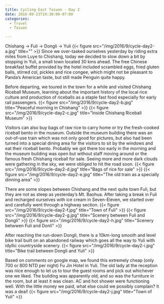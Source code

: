 ```yaml
---
title: Cycling East Taiwan - Day 2
date: 2016-09-23T19:30:00-07:00
categories:
  - Travel
  - Taiwan

---
```

Chishang -> Fuli -> Dongli -> Yuli
{{< figure src="/img/2016/9/cycle-day2-a.jpg" title="" >}}
Since we over-tasked ourselves yesterday by riding extra miles from Luye to Chishang, today we decided to slow down a bit by stopping in Yuli, a small town located 30 kms ahead. The free Chinese breakfast buffet provided by the hotel included scrambled eggs, fried gluten balls, stirred col, pickles and rice congee, which might not be pleasant to Panda’s American taste, but still made Penguin quite happy.

<!--more-->

Before departing, we toured in the town for a while and visited Chishang Riceball Museum, learning about the important history of the local rice culture and production of riceballs as a staple fast food especially for early rail passengers.
{{< figure src="/img/2016/9/cycle-day2-b.jpg" title="Peaceful morning in Chishang" >}}
{{< figure src="/img/2016/9/cycle-day2-c.jpg" title="Inside Chishang Riceball Museum" >}}

Visitors can also buy bags of raw rice to carry home or try the fresh-cooked riceball bento in the museum. Outside the museum building there was an out-of-use train which was not only good for pictures, but also had been turned into a special dining area for the visitors to sit by the windows and eat their riceball bento. Probably we got there too early in the morning and the museum building was open but without staff moving around or the famous fresh Chishang riceball for sale. Seeing more and more dark clouds were gathering in the sky, we were obliged to hit the road soon.
{{< figure src="/img/2016/9/cycle-day2-d.jpg" title="Bags of rice for sale" >}}
{{< figure src="/img/2016/9/cycle-day2-e.jpg" title="The old train as a specially dinning area" >}}

There are some slopes between Chishang and the next quite town Fuli, but they are not as steep as yesterday’s Mt. Baohua. After taking a break in Fuli and recharged ourselves with ice cream in Seven-Eleven, we started over and carefully went through a highway section.
{{< figure src="/img/2016/9/cycle-day2-f.jpg" title="Town of Fuli" >}}
{{< figure src="/img/2016/9/cycle-day2-g.jpg" title="Scenery between Fuli and Dongli" >}}
{{< figure src="/img/2016/9/cycle-day2-h.jpg" title="Scenery betwwen Fuli and Donli" >}}


After reaching the run-down Dongli, there is a 10km-long smooth and level bike trail built on an abandoned railway which goes all the way to Yuli with idyllic countryside scenery.
{{< figure src="/img/2016/9/cycle-day2-i.jpg" title="Bike trail between Dongli and Yuli" >}}

Based on comments on google map, we found this extremely cheap (only 700 or 800 NTD per night) Fu Jin Hotel in Yuli. The old lady at the reception was nice enough to let us to tour the guest rooms and pick out whichever one we liked. The building was apparently old, and so was the furniture in the room, but at least it was clean. AC and hot shower were functioning well. With the little money we paid, what else could we possibly complain? It was a deal!
{{< figure src="/img/2016/9/cycle-day2-j.jpg" title="Town of Yuli" >}}
